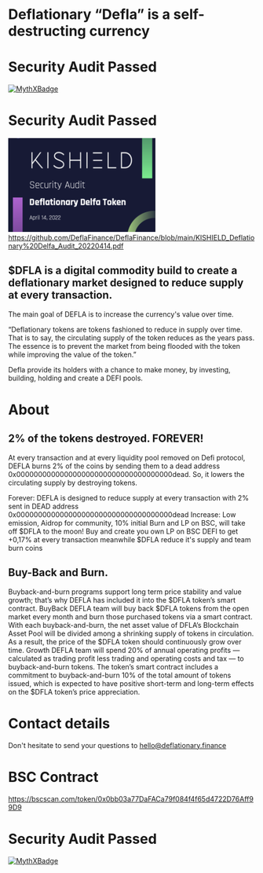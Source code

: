 
# Deflationary “Defla” is a self-destructing currency

# Security Audit Passed
[![MythXBadge](https://badgen.net/https/api.mythx.io/v1/projects/cdd4fbad-9fc7-4e6e-9fdf-ba07bf893347/badge/data?cache=300&icon=https://raw.githubusercontent.com/ConsenSys/mythx-github-badge/main/logo_white.svg)](https://docs.mythx.io/dashboard/github-badges)

# Security Audit Passed
![KISHIELD AUDIT ](KISHIELD.png)
https://github.com/DeflaFinance/DeflaFinance/blob/main/KISHIELD_Deflationary%20Delfa_Audit_20220414.pdf


## $DFLA is a digital commodity build to create a deflationary market designed to reduce supply at every transaction.
The main goal of DEFLA is to increase the currency's value over time.

“Deflationary tokens are tokens fashioned to reduce in supply over time. That is to say, the circulating supply of the token reduces as the years pass. The essence is to prevent the market from being flooded with the token while improving the value of the token.”

Defla provide its holders with a chance to make money, by investing, building, holding and create a DEFI pools.


# About
## 2% of the tokens destroyed. FOREVER!
At every transaction and at every liquidity pool removed on Defi protocol, DEFLA burns 2% of the coins by sending them to a dead address 0x000000000000000000000000000000000000dead. So, it lowers the circulating supply by destroying tokens.

Forever: DEFLA is designed to reduce supply at every transaction with 2% sent in DEAD address 0x000000000000000000000000000000000000dead
Increase: Low emission, Aidrop for community, 10% initial Burn and LP on BSC, will take off $DFLA to the moon!
Buy and create you own LP on BSC DEFI to get +0,17% at every transaction meanwhile $DFLA reduce it's supply and team burn coins


## Buy-Back and Burn.
Buyback-and-burn programs support long term price stability and value growth; that’s why DEFLA has included it into the $DFLA token’s smart contract.
BuyBack DEFLA team will buy back $DFLA tokens from the open market every month and burn those purchased tokens via a smart contract. With each buyback-and-burn, the net asset value of DFLA’s Blockchain Asset Pool will be divided among a shrinking supply of tokens in circulation. As a result, the price of the $DFLA token should continuously grow over time.
Growth DEFLA team will spend 20% of annual operating profits — calculated as trading profit less trading and operating costs and tax — to buyback-and-burn tokens. The token’s smart contract includes a commitment to buyback-and-burn 10% of the total amount of tokens issued, which is expected to have positive short-term and long-term effects on the $DFLA token’s price appreciation.

# Contact details
Don't hesitate to send your questions to hello@deflationary.finance

# BSC Contract 
https://bscscan.com/token/0x0bb03a77DaFACa79f084f4f65d4722D76Aff99D9

# Security Audit Passed
[![MythXBadge](https://badgen.net/https/api.mythx.io/v1/projects/cdd4fbad-9fc7-4e6e-9fdf-ba07bf893347/badge/data?cache=300&icon=https://raw.githubusercontent.com/ConsenSys/mythx-github-badge/main/logo_white.svg)](https://docs.mythx.io/dashboard/github-badges)



